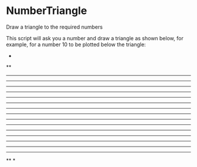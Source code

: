 # NumberTriangle
Draw a triangle to the required numbers

This script will ask you a number and draw a triangle as shown below, for example, for a number 10 to be plotted below the triangle:

*
**
***
****
*****
******
*******
********
*********
**********
*********
********
*******
******
*****
****
***
**
*

